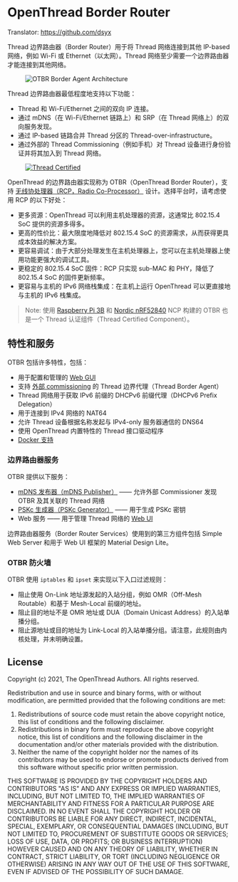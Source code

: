 # OpenThread Border Router

Translator: https://github.com/dsyx

Thread 边界路由器（Border Router）用于将 Thread 网络连接到其他 IP-based 网络，例如 Wi-Fi 或 Ethernet（以太网）。Thread 网络至少需要一个边界路由器才能连接到其他网络。

<figure>
<img src="../images/otbr-arch-borderagent-white.png" border="0" alt="OTBR Border Agent Architecture" />
</figure>

Thread 边界路由器最低程度地支持以下功能：

* Thread 和 Wi-Fi/Ethernet 之间的双向 IP 连接。
* 通过 mDNS（在 Wi-Fi/Ethernet 链路上）和 SRP（在 Thread 网络上）的双向服务发现。
* 通过 IP-based 链路合并 Thread 分区的 Thread-over-infrastructure。
* 通过外部的 Thread Commissioning（例如手机）对 Thread 设备进行身份验证并将其加入到 Thread 网络。

<figure class="attempt-right">
  <a href="https://www.threadgroup.org/What-is-Thread#certifiedproducts">
    <img src="../images/ot-thread-certified.png"
         srcset="/images/ot-thread-certified.png 1x, /images/ot-thread-certified_2x.png 2x"
         border="0" alt="Thread Certified" /></a></figure>

OpenThread 的边界路由器实现称为 OTBR（OpenThread Border Router），支持 [无线协处理器（RCP，Radio Co-Processor）](https://openthread.io/platforms/co-processor) 设计。选择平台时，请考虑使用 RCP 的以下好处：

* 更多资源：OpenThread 可以利用主机处理器的资源，这通常比 802.15.4 SoC 提供的资源多得多。
* 更高的性价比：最大限度地降低对 802.15.4 SoC 的资源需求，从而获得更具成本效益的解决方案。
* 更容易调试：由于大部分处理发生在主机处理器上，您可以在主机处理器上使用功能更强大的调试工具。
* 更稳定的 802.15.4 SoC 固件：RCP 只实现 sub-MAC 和 PHY，降低了 802.15.4 SoC 的固件更新频率。
* 更容易与主机的 IPv6 网络栈集成：在主机上运行 OpenThread 可以更直接地与主机的 IPv6 栈集成。

> Note: 使用 [Raspberry Pi 3B](raspberry-pi.md) 和 [Nordic nRF52840](https://openthread.io/vendors/nordic-semiconductor) NCP 构建的 OTBR 也是一个 Thread 认证组件（Thread Certified Component）。

## 特性和服务

OTBR 包括许多特性，包括：

* 用于配置和管理的 [Web GUI](web-gui.md)
* 支持 [外部 commissioning](external-commissioning/index.md) 的 Thread 边界代理（Thread Border Agent）
* Thread 网络用于获取 IPv6 前缀的 DHCPv6 前缀代理（DHCPv6 Prefix Delegation）
* 用于连接到 IPv4 网络的 NAT64
* 允许 Thread 设备根据名称发起与 IPv4-only 服务器通信的 DNS64
* 使用 OpenThread 内置特性的 Thread 接口驱动程序
* [Docker 支持](docker/index.md)

### 边界路由器服务

OTBR 提供以下服务：

* [mDNS 发布器（mDNS Publisher）](mdns-discovery.md) —— 允许外部 Commissioner 发现 OTBR 及其关联的 Thread 网络
* [PSKc 生成器（PSKc Generator）](tools.md) —— 用于生成 PSKc 密钥
* Web 服务 —— 用于管理 Thread 网络的 [Web UI](web-gui.md)

边界路由器服务（Border Router Services）使用到的第三方组件包括 Simple Web Server 和用于 Web UI 框架的 Material Design Lite。

### OTBR 防火墙

OTBR 使用 `iptables` 和 `ipset` 来实现以下入口过滤规则：

* 阻止使用 On-Link 地址源发起的入站分组，例如 OMR（Off-Mesh Routable）和基于 Mesh-Local 前缀的地址。
* 阻止目的地址不是 OMR 地址或 DUA（Domain Unicast Address）的入站单播分组。
* 阻止源地址或目的地址为 Link-Local 的入站单播分组。请注意，此规则由内核处理，并未明确设置。

## License

Copyright (c) 2021, The OpenThread Authors.
All rights reserved.

Redistribution and use in source and binary forms, with or without
modification, are permitted provided that the following conditions are met:
1. Redistributions of source code must retain the above copyright
   notice, this list of conditions and the following disclaimer.
2. Redistributions in binary form must reproduce the above copyright
   notice, this list of conditions and the following disclaimer in the
   documentation and/or other materials provided with the distribution.
3. Neither the name of the copyright holder nor the
   names of its contributors may be used to endorse or promote products
   derived from this software without specific prior written permission.

THIS SOFTWARE IS PROVIDED BY THE COPYRIGHT HOLDERS AND CONTRIBUTORS "AS IS"
AND ANY EXPRESS OR IMPLIED WARRANTIES, INCLUDING, BUT NOT LIMITED TO, THE
IMPLIED WARRANTIES OF MERCHANTABILITY AND FITNESS FOR A PARTICULAR PURPOSE
ARE DISCLAIMED. IN NO EVENT SHALL THE COPYRIGHT HOLDER OR CONTRIBUTORS BE
LIABLE FOR ANY DIRECT, INDIRECT, INCIDENTAL, SPECIAL, EXEMPLARY, OR
CONSEQUENTIAL DAMAGES (INCLUDING, BUT NOT LIMITED TO, PROCUREMENT OF
SUBSTITUTE GOODS OR SERVICES; LOSS OF USE, DATA, OR PROFITS; OR BUSINESS
INTERRUPTION) HOWEVER CAUSED AND ON ANY THEORY OF LIABILITY, WHETHER IN
CONTRACT, STRICT LIABILITY, OR TORT (INCLUDING NEGLIGENCE OR OTHERWISE)
ARISING IN ANY WAY OUT OF THE USE OF THIS SOFTWARE, EVEN IF ADVISED OF THE
POSSIBILITY OF SUCH DAMAGE.

